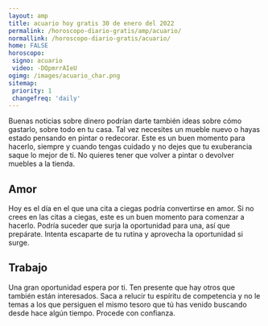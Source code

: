 ```yaml
---
layout: amp
title: acuario hoy gratis 30 de enero del 2022 
permalink: /horoscopo-diario-gratis/amp/acuario/
normallink: /horoscopo-diario-gratis/acuario/
home: FALSE
horoscopo:
 signo: acuario
 video: -DQpmrrAIeU
ogimg: /images/acuario_char.png
sitemap:
 priority: 1
 changefreq: 'daily'
---
```



Buenas noticias sobre dinero podrían darte también ideas sobre cómo gastarlo, sobre todo en tu casa. Tal vez necesites un mueble nuevo o hayas estado pensando en pintar o redecorar. Este es un buen momento para hacerlo, siempre y cuando tengas cuidado y no dejes que tu exuberancia saque lo mejor de ti. No quieres tener que volver a pintar o devolver muebles a la tienda.

## Amor

Hoy es el día en el que una cita a ciegas podría convertirse en amor. Si no crees en las citas a ciegas, este es un buen momento para comenzar a hacerlo. Podría suceder que surja la oportunidad para una, así que prepárate. Intenta escaparte de tu rutina y aprovecha la oportunidad si surge.

## Trabajo

Una gran oportunidad espera por ti. Ten presente que hay otros que también están interesados. Saca a relucir tu espíritu de competencia y no le temas a los que persiguen el mismo tesoro que tú has venido buscando desde hace algún tiempo. Procede con confianza.
